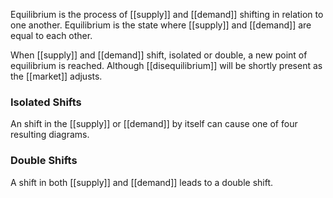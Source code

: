 Equilibrium is the process of [[supply]] and [[demand]] shifting in relation to one another. Equilibrium is the state where [[supply]] and [[demand]] are equal to each other.

When [[supply]] and [[demand]] shift, isolated or double, a new point of equilibrium is reached. Although [[disequilibrium]] will be shortly present as the [[market]] adjusts.

### Isolated Shifts
An shift in the [[supply]] or [[demand]] by itself can cause one of four resulting diagrams.

### Double Shifts
A shift in both [[supply]] and [[demand]] leads to a double shift.